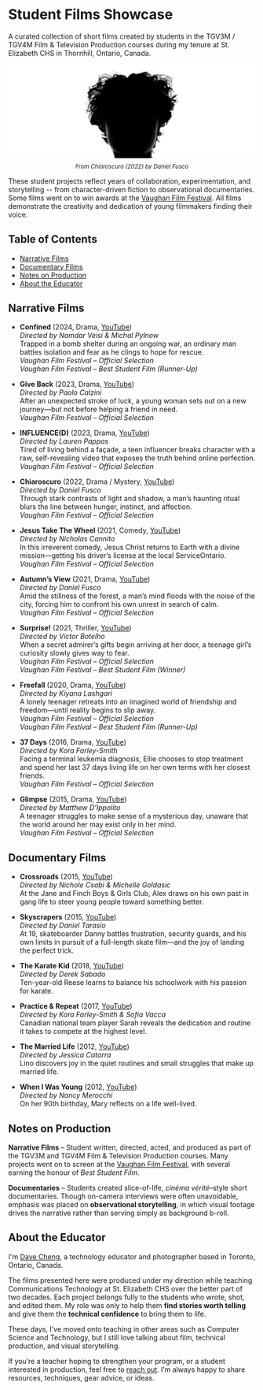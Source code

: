 # Student Films Showcase

A curated collection of short films created by students in the TGV3M / TGV4M Film & Television Production courses during my tenure at St. Elizabeth CHS in Thornhill, Ontario, Canada.

<p align="center">
  <img src="banner.jpg" alt="Chiaroscuro"><br>
  <sub><em>From Chiaroscuro (2022) by Daniel Fusco</em></sub>
</p>

These student projects reflect years of collaboration, experimentation, and storytelling -- from character-driven fiction to observational documentaries. Some films went on to win awards at the [Vaughan Film Festival](https://www.vaughanfilmfestival.com/). All films demonstrate the creativity and dedication of young filmmakers finding their voice.

## Table of Contents
- [Narrative Films](#narrative-films)
- [Documentary Films](#documentary-films)
- [Notes on Production](#notes-on-production)
- [About the Educator](#about-the-educator)

## Narrative Films

- **Confined** (2024, Drama, [YouTube](https://youtu.be/U4kjsyqy8ZY))  
  *Directed by Namdar Veisi & Michal Pylnow*  
  Trapped in a bomb shelter during an ongoing war, an ordinary man battles isolation and fear as he clings to hope for rescue.  
  *Vaughan Film Festival – Official Selection*  
  *Vaughan Film Festival – Best Student Film (Runner-Up)*  

- **Give Back** (2023, Drama, [YouTube](https://youtu.be/yaCQ8h_JSus))  
  *Directed by Paolo Calzini*  
  After an unexpected stroke of luck, a young woman sets out on a new journey—but not before helping a friend in need.  
  *Vaughan Film Festival – Official Selection*  

- **INFLUENCE(D)** (2023, Drama, [YouTube](https://youtu.be/Rb9yhOaU0_E))  
  *Directed by Lauren Pappas*  
  Tired of living behind a façade, a teen influencer breaks character with a raw, self-revealing video that exposes the truth behind online perfection.  
  *Vaughan Film Festival – Official Selection*  

- **Chiaroscuro** (2022, Drama / Mystery, [YouTube](https://youtu.be/ymdfSPo_Eg0))  
  *Directed by Daniel Fusco*  
  Through stark contrasts of light and shadow, a man’s haunting ritual blurs the line between hunger, instinct, and affection.  
  *Vaughan Film Festival – Official Selection*  

- **Jesus Take The Wheel** (2021, Comedy, [YouTube](https://youtu.be/-Th3Y6W-wcY))  
  *Directed by Nicholas Cannito*  
  In this irreverent comedy, Jesus Christ returns to Earth with a divine mission—getting his driver’s license at the local ServiceOntario.  
  *Vaughan Film Festival – Official Selection*  

- **Autumn’s View** (2021, Drama, [YouTube](https://youtu.be/vUfhFfNqjR8))  
  *Directed by Daniel Fusco*  
  Amid the stillness of the forest, a man’s mind floods with the noise of the city, forcing him to confront his own unrest in search of calm.  
  *Vaughan Film Festival – Official Selection*  

- **Surprise!** (2021, Thriller, [YouTube](https://youtu.be/WpzwTrz9fxg))  
  *Directed by Victor Botelho*  
  When a secret admirer’s gifts begin arriving at her door, a teenage girl’s curiosity slowly gives way to fear.  
  *Vaughan Film Festival – Official Selection*  
  *Vaughan Film Festival – Best Student Film (Winner)*  

- **Freefall** (2020, Drama, [YouTube](https://youtu.be/Eh3k4P5dt6w))  
  *Directed by Kiyana Lashgari*  
  A lonely teenager retreats into an imagined world of friendship and freedom—until reality begins to slip away.  
  *Vaughan Film Festival – Official Selection*  
  *Vaughan Film Festival – Best Student Film (Runner-Up)*  

- **37 Days** (2016, Drama, [YouTube](https://youtu.be/5hivwgNidn8))  
  *Directed by Kora Farley-Smith*  
  Facing a terminal leukemia diagnosis, Ellie chooses to stop treatment and spend her last 37 days living life on her own terms with her closest friends.  
  *Vaughan Film Festival – Official Selection*  

- **Glimpse** (2015, Drama, [YouTube](https://youtu.be/NVzxrmtKKjE))  
  *Directed by Matthew D’Ippolito*  
  A teenager struggles to make sense of a mysterious day, unaware that the world around her may exist only in her mind.  
  *Vaughan Film Festival – Official Selection*  

## Documentary Films

- **Crossroads** (2015, [YouTube](https://youtu.be/b93YLyIjn2A))  
  *Directed by Nichole Csabi & Michelle Goldasic*  
  At the Jane and Finch Boys & Girls Club, Alex draws on his own past in gang life to steer young people toward something better.  

- **Skyscrapers** (2015, [YouTube](https://youtu.be/8t1xcnNEs3w))  
  *Directed by Daniel Tarasio*  
  At 19, skateboarder Danny battles frustration, security guards, and his own limits in pursuit of a full-length skate film—and the joy of landing the perfect trick.  

- **The Karate Kid** (2018, [YouTube](https://youtu.be/wYePXtkW_x0))  
  *Directed by Derek Sabado*  
  Ten-year-old Reese learns to balance his schoolwork with his passion for karate.  

- **Practice & Repeat** (2017, [YouTube](https://youtu.be/cXvQPPpbffg))  
  *Directed by Kora Farley-Smith & Sofia Vacca*  
  Canadian national team player Sarah reveals the dedication and routine it takes to compete at the highest level.  

- **The Married Life** (2012, [YouTube](https://youtu.be/cOTAx53zxbM))  
  *Directed by Jessica Catarra*  
  Lino discovers joy in the quiet routines and small struggles that make up married life.  

- **When I Was Young** (2012, [YouTube](https://youtu.be/p0yFK6g3T3E))  
  *Directed by Nancy Merocchi*  
  On her 90th birthday, Mary reflects on a life well-lived.  

## Notes on Production

**Narrative Films** – Student written, directed, acted, and produced as part of the TGV3M and TGV4M Film & Television Production courses. Many projects went on to screen at the [Vaughan Film Festival](https://www.vaughanfilmfestival.com/), with several earning the honour of *Best Student Film*.

**Documentaries** – Students created slice-of-life, *cinéma vérité*–style short documentaries. Though on-camera interviews were often unavoidable, emphasis was placed on **observational storytelling**, in which visual footage drives the narrative rather than serving simply as background b-roll.

## About the Educator

I'm [Dave Cheng](https://davecheng.com/), a technology educator and photographer based in Toronto, Ontario, Canada.

The films presented here were produced under my direction while teaching Communications Technology at St. Elizabeth CHS over the better part of two decades. Each project belongs fully to the students who wrote, shot, and edited them. My role was only to help them **find stories worth telling** and give them the **technical confidence** to bring them to life.

These days, I've moved onto teaching in other areas such as Computer Science and Technology, but I still love talking about film, technical production, and visual storytelling. 

If you’re a teacher hoping to strengthen your program, or a student interested in production, feel free to [reach out](mailto:dave.cheng@ycdsb.ca). I’m always happy to share resources, techniques, gear advice, or ideas.